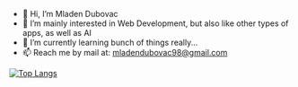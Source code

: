 - 👋 Hi, I’m Mladen Dubovac
- 👀 I’m mainly interested in Web Development, but also like other types of apps, as well as AI
- 🌱 I’m currently learning bunch of things really...
- 📫 Reach me by mail at: mladendubovac98@gmail.com

<!---
MDubovac/MDubovac is a ✨ special ✨ repository because its `README.md` (this file) appears on your GitHub profile.
You can click the Preview link to take a look at your changes.
--->

[![Top Langs](https://github-readme-stats.vercel.app/api/top-langs/?username=MDubovac&layout=compact)](https://github.com/anuraghazra/github-readme-stats)

